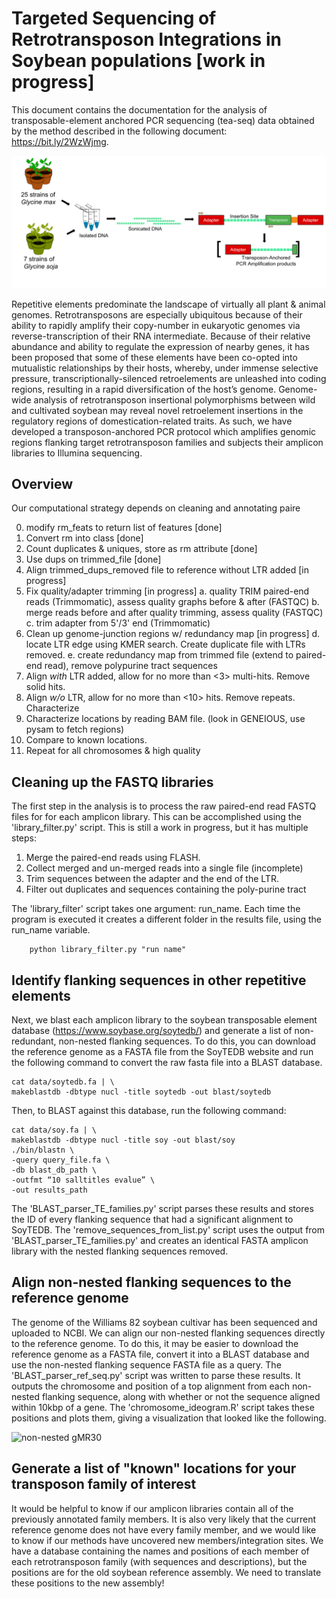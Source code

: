 # Targeted Sequencing of Retrotransposon Integrations in Soybean populations  [work in progress]
This document contains the documentation for the analysis of transposable-element anchored PCR sequencing (tea-seq) data obtained by the method described in the following document: https://bit.ly/2WzWjmg. 
<center><a href = "https://github.com/jasenjackson/tea-seq/"><img src = "https://github.com/jasenjackson/tea-seq/blob/master/Screen%20Shot%202019-03-31%20at%204.18.19%20PM.png?raw=true"/></a></center>

Repetitive elements predominate the landscape of virtually all plant & animal genomes. Retrotransposons are especially ubiquitous because of their ability to rapidly amplify their copy-number in eukaryotic genomes via reverse-transcription of their RNA intermediate. Because of their relative abundance and ability to regulate the expression of nearby genes, it has been proposed that some of these elements have been co-opted into mutualistic relationships by their hosts, whereby, under immense selective pressure, transcriptionally-silenced retroelements are unleashed into coding regions, resulting in a rapid diversification of the host’s genome. Genome-wide analysis of retrotransposon insertional polymorphisms between wild and cultivated soybean may reveal novel retroelement insertions in the regulatory regions of domestication-related traits. As such, we have developed a transposon-anchored PCR protocol which amplifies genomic regions flanking target retrotransposon families and subjects their amplicon libraries to Illumina sequencing. 

## Overview
Our computational strategy depends on cleaning and annotating paire

0. modify rm_feats to return list of features [done]
1. Convert rm into class [done]
2. Count duplicates & uniques, store as rm attribute [done]
3. Use dups on trimmed_file [done]
4. Align trimmed_dups_removed file to reference without LTR added [in progress]
5. Fix quality/adapter trimming [in progress]
    a. quality TRIM paired-end reads (Trimmomatic), assess quality graphs before & after (FASTQC)
    b. merge reads before and after quality trimming, assess quality (FASTQC)
    c. trim adapter from 5'/3' end (Trimmomatic)
6. Clean up genome-junction regions w/ redundancy map [in progress]
    d. locate LTR edge using KMER search. Create duplicate file with LTRs removed.
    e. create redundancy map from trimmed file (extend to paired-end read), remove polypurine tract sequences
6. Align *with* LTR added, allow for no more than <3> multi-hits. Remove solid hits.
7. Align *w/o* LTR, allow for no more than <10> hits. Remove repeats. Characterize
8. Characterize locations by reading BAM file. (look in GENEIOUS, use pysam to fetch regions)
9. Compare to known locations.
10. Repeat for all chromosomes & high quality 

## Cleaning up the FASTQ libraries
The first step in the analysis is to process the raw paired-end read FASTQ files for  for each amplicon library. This can be accomplished using the 'library_filter.py' script. This is still a work in progress, but it has multiple steps:
1. Merge the paired-end reads using FLASH.
2. Collect merged and un-merged reads into a single file (incomplete)
3. Trim sequences between the adapter and the end of the LTR.
4. Filter out duplicates and sequences containing the poly-purine tract

The 'library_filter' script takes one argument: run_name. Each time the program is executed it creates a different folder in the results file, using the run_name variable.
        
        python library_filter.py "run name"

## Identify flanking sequences in other repetitive elements
Next, we blast each amplicon library to the soybean transposable element database (https://www.soybase.org/soytedb/) and generate a list of non-redundant, non-nested flanking sequences. To do this, you can download the reference genome as a FASTA file from the SoyTEDB website and run the following command to convert the raw fasta file into a BLAST database. 

    cat data/soytedb.fa | \
    makeblastdb -dbtype nucl -title soytedb -out blast/soytedb

Then, to BLAST against this database, run the following command:

    cat data/soy.fa | \
    makeblastdb -dbtype nucl -title soy -out blast/soy
    ./bin/blastn \
    -query query_file.fa \
    -db blast_db_path \
    -outfmt “10 salltitles evalue” \
    -out results_path
    
The 'BLAST_parser_TE_families.py' script parses these results and stores the ID of every flanking sequence that had a significant alignment to SoyTEDB. The 'remove_sequences_from_list.py' script uses the output from 'BLAST_parser_TE_families.py' and creates an identical FASTA amplicon library with the nested flanking sequences removed. 

## Align non-nested flanking sequences to the reference genome
The genome of the Williams 82 soybean cultivar has been sequenced and uploaded to NCBI. We can align our non-nested flanking sequences directly to the reference genome. To do this, it may be easier to download the reference genome as a FASTA file, convert it into a BLAST database and use the non-nested flanking sequence FASTA file as a query. The 'BLAST_parser_ref_seq.py' script was written to parse these results. It outputs the chromosome and position of a top alignment from each non-nested flanking sequence, along with whether or not the sequence aligned within 10kbp of a gene. The 'chromosome_ideogram.R' script takes these positions and plots them, giving a visualization that looked like the following.

![non-nested gMR30](https://github.com/jasenjackson/tea-seq/blob/master/non-nested-GMR30-sites-HL2.png?raw=true)
      
## Generate a list of "known" locations for your transposon family of interest
It would be helpful to know if our amplicon libraries contain all of the previously annotated family members. It is also very likely that the current reference genome does not have every family member, and we would like to know if our methods have uncovered new members/integration sites. We have a database containing the names and positions of each member of each retrotransposon family (with sequences and descriptions), but the positions are for the old soybean reference assembly. We need to translate these positions to the new assembly! 




